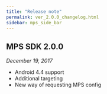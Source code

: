```yaml
---
title: "Release note"
permalink: ver_2.0.0_changelog.html
sidebar: mps_side_bar
---
```


## MPS SDK 2.0.0
_December 19, 2017_

* Android 4.4 support
* Additional targeting
* New way of requesting MPS config
